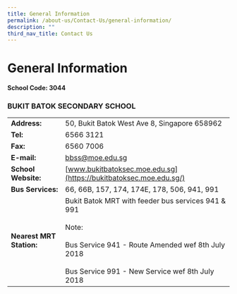 ```yaml
---
title: General Information
permalink: /about-us/Contact-Us/general-information/
description: ""
third_nav_title: Contact Us
---
```

#  General Information



**School Code:	3044**

### BUKIT BATOK SECONDARY SCHOOL

|                      |           |
|-----------------|-------------|
| **Address:**             | 50, Bukit Batok West Ave 8, Singapore 658962                                                                                                                                    |
| **Tel:**                 | 6566 3121                                                                                                                                                                       |
| **Fax:**                 | 6560 7006                                                                                                                                                                       |
| **E-mail:**              | [bbss@moe.edu.sg](mailto:bbss@moe.edu.sg)                  |
| **School Website:**      | [www.bukitbatoksec.moe.edu.sg](https://bukitbatoksec.moe.edu.sg/)                                                                                                                                                    |
| **Bus Services:**        | 66, 66B, 157, 174, 174E, 178, 506, 941, 991                                                                                                                                     |
| **Nearest MRT Station:** | Bukit Batok MRT with feeder bus services 941 & 991<br><br>Note:<br><br>Bus Service 941 - Route Amended wef 8th July 2018<br><br>Bus Service 991 - New Service wef 8th July 2018 |